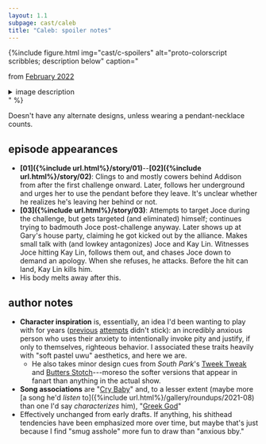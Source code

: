 ```yaml
---
layout: 1.1
subpage: cast/caleb
title: "Caleb: spoiler notes"
---
```

{%include figure.html
	img="cast/c-spoilers"
	alt="proto-colorscript scribbles; description below"
	caption="<p>from <a href='/ygbtdm/gallery/roundups/2022-02'>February 2022</a></p>
		<details><summary>image description</summary>
		<p>Assorted hasty sketches (with colorscript blocking) of a scene from ep03, in which Caleb talks to Joce and Kay Lin over dinner. He’s very smug. Kay Lin gets pissed, stands, and yells; then dead silence. It’s awkward. Joce just up and leaves.</p></details>"
%}

Doesn't have any alternate designs, unless <span class="spoiler">wearing a pendant-necklace</span> counts.

## episode appearances
- **[01]({%include url.html%}/story/01)**--**[02]({%include url.html%}/story/02)**: Clings to and mostly cowers behind Addison from after the first challenge onward. Later, <span class="spoiler">follows her underground and urges her to use the pendant before they leave.</span> <span class="spoiler">It's unclear whether he realizes he's leaving her behind or not.</span>
- **[03]({%include url.html%}/story/03)**: <span class="spoiler">Attempts to target Joce during the challenge, but gets targeted (and eliminated) himself; continues trying to badmouth Joce post-challenge anyway. Later shows up at Gary's house party, claiming he got kicked out by the alliance. Makes small talk with (and lowkey antagonizes) Joce and Kay Lin. </span><span class="spoiler">Witnesses Joce hitting Kay Lin, follows them out, and chases Joce down to demand an apology. When she refuses, he attacks. </span><span class="spoiler">Before the hit can land, Kay Lin kills him.</span>
- <span class="spoiler">His body melts away after this.</span>

## author notes
- **Character inspiration** is, essentially, an idea I'd been wanting to play with for years (<a href="https://a-flyleaf.github.io/toyshelf/disaster-crew/ava" class="ext">previous</a> <a href="https://a-flyleaf.github.io/toyshelf/disaster-crew/levi" class="ext">attempts</a> didn't stick): an incredibly anxious person who <span class="spoiler">uses their anxiety to intentionally invoke pity and justify, if only to themselves, righteous behavior</span>. I associated these traits heavily with "soft pastel uwu" aesthetics, and here we are.
	- He also takes minor design cues from <i>South Park</i>'s <a href="https://southpark.fandom.com/wiki/Tweek_Tweak" class="ext">Tweek Tweak</a> and <a href="https://southpark.fandom.com/wiki/Butters_Stotch" class="ext">Butters Stotch</a>---moreso the softer versions that appear in fanart than anything in the actual show.
- **Song associations** are "<a href="https://www.youtube.com/watch?v=YGpydKymkIo" class="ext">Cry Baby</a>" and, to a lesser extent (maybe more [a song he'd *listen* to]({%include url.html%}/gallery/roundups/2021-08) than one I'd say *characterizes* him), "<a href="https://www.youtube.com/watch?v=UxvP7PlM86I" class="ext">Greek God</a>"
- Effectively unchanged from early drafts. If anything, his shithead tendencies have been emphasized more over time, but maybe that's just because I find "smug asshole" more fun to draw than "anxious bby."